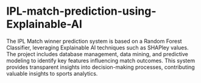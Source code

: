 # IPL-match-prediction-using-Explainable-AI

The IPL Match winner prediction system is based on a Random Forest Classifier, leveraging Explainable AI techniques such as SHAPley values. The project includes database management, data mining, and predictive modeling to identify key features influencing match outcomes. This system provides transparent insights into decision-making processes, contributing valuable insights to sports analytics.
